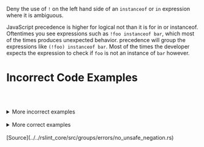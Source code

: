 <!--
 generated docs file, do not edit by hand, see xtask/docgen 
-->
Deny the use of `!` on the left hand side of an `instanceof` or `in` expression where it is ambiguous.

JavaScript precedence is higher for logical not than it is for in or instanceof. Oftentimes you see
expressions such as `!foo instanceof bar`, which most of the times produces unexpected behavior. 
precedence will group the expressions like `(!foo) instanceof bar`. Most of the times the developer expects
the expression to check if `foo` is not an instance of `bar` however.

# Incorrect Code Examples

```js

```

<br><details>
 <summary> More incorrect examples </summary>

```js
!foo in bar
```

```js
![5] instanceof !4
```
</details><br>
<details>
 <summary> More correct examples </summary>
 If this is intended behavior, you can wrap the expression

```js
(!foo) instanceof bar
```

```js
key in bar
```

```js
bar instanceof bar
```
</details><br>[Source](../../rslint_core/src/groups/errors/no_unsafe_negation.rs)